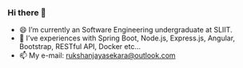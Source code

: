 ### Hi there 👋

<!--
**rukshan99/rukshan99** is a ✨ _special_ ✨ repository because its `README.md` (this file) appears on your GitHub profile.-->

- 😄 I’m currently an Software Engineering undergraduate at SLIIT.
- 🌱 I've experiences with Spring Boot, Node.js, Express.js, Angular, Bootstrap, RESTful API, Docker etc...
- 📫 My e-mail: rukshanjayasekara@outlook.com

